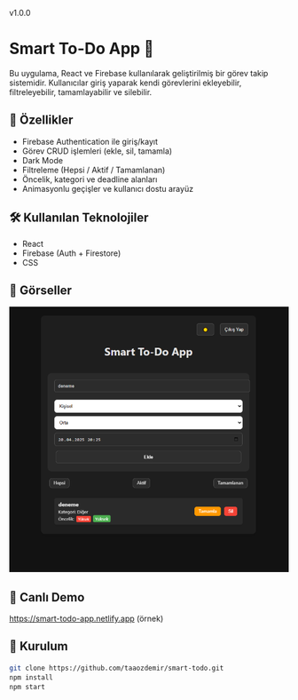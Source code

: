 


v1.0.0

# Smart To-Do App 📝

Bu uygulama, React ve Firebase kullanılarak geliştirilmiş bir görev takip sistemidir. Kullanıcılar giriş yaparak kendi görevlerini ekleyebilir, filtreleyebilir, tamamlayabilir ve silebilir.

## 🚀 Özellikler
- Firebase Authentication ile giriş/kayıt
- Görev CRUD işlemleri (ekle, sil, tamamla)
- Dark Mode
- Filtreleme (Hepsi / Aktif / Tamamlanan)
- Öncelik, kategori ve deadline alanları
- Animasyonlu geçişler ve kullanıcı dostu arayüz

## 🛠️ Kullanılan Teknolojiler
- React
- Firebase (Auth + Firestore)
- CSS

## 📸 Görseller
![Ekran Görüntüsü](3.png)

## 🔗 Canlı Demo
https://smart-todo-app.netlify.app (örnek)

## 📁 Kurulum
```bash
git clone https://github.com/taaozdemir/smart-todo.git
npm install
npm start
